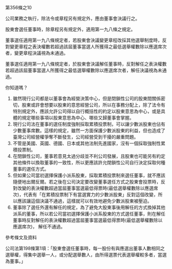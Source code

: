 第356條之10

公司業務之執行，除法令或章程另有規定外，應由董事會決議行之。

股東會選任董事時，除章程另有規定外，適用第一九八條之規定。

董事選任適用第一九八條規定者，若股東會決議變更章程改採其他選舉制度時，反對變更章程之表決權數若超過該屆董事當選人所獲得之最低選舉權數除以應選席次者，變更章程決議視為未通過。

董事選任適用第一九八條規定者，於股東會決議解任董事時，反對解任之表決權數若超過該屆董事當選人所獲得之最低選舉權數除以應選席次者，解任決議視為未通過。

你知道嗎？

1. 雖然現行公司都是以董事會為經營決策中心，但是閉鎖性公司的股東間關係密切，股東或許會想要以股東的意思經營公司，所以在事務分配上，除了法令有特別規定外，應該允許公司得以自行概括性的約定以股東意思為中心，或是具體的規定哪些事項以股東意思為中心、哪些又歸董事會掌握。
2. 現行公司法在董事的選任制度強制採取累積投票制，可以讓少數派股東也佔有少數董事席數。這樣的規定，雖然一方面保護少數派股東的利益，但也造成了臺灣公司經營權爭奪不斷發生，公司經營受到干擾的嚴重問題。
3. 不管是美國、英國、德國、日本或其他法制先進國家，沒有一個採取強制性累積投票制。
4. 在閉鎖性公司，董事若意見太過分歧並不利公司發展，且股東也可能另有約定其他條件以換取董事的一致性，所以更應該許允閉鎖性公司自行決定採取何種董事的選任方式。
5. 但如果公司當初選擇保護小派系股東，採取累積投票制來選任董事，就不應該隨便地出爾反爾。若之後在公司決定要改變董事選任方式之股東會投票時，反對改變的表決權數超過當屆董事當選最低得票時\(最低選舉權數除以應選席次\)，代表有「在累積投票制下有當選實力的少數派股東」反對這個改變，所以應該讓這個決議不通過，這樣就可以有效地避免少數派股東被壓迫。
6. 董事除了選任外還有解任的規定，為了避免大股東事後用解任的方式換掉其他派系的董事，所以若公司當初選擇保護小派系股東的方式選任董事，則在解任董事時反對解任的表決權數超過當屆董事當選最低得票時\(最低選舉權數除以應選席次\)， 解任不通過。

參考條文及資料

公司法第198條第1項：「股東會選任董事時，每一股份有與應選出董事人數相同之選舉權，得集中選舉一人，或分配選舉數人，由所得選票代表選舉權較多者，當選為董事。」

